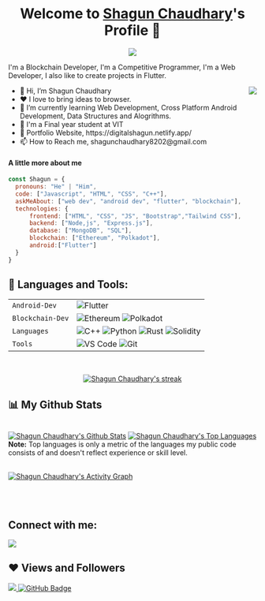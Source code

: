 <p align="center">
  <h1 align="center">Welcome to <a href="https://github.com/Shagun8202">Shagun Chaudhary</a>'s Profile 👋</h1>
</p>
<p align="center">
  <a align="center" href="https://github.com/DenverCoder1/readme-typing-svg"><img src="https://readme-typing-svg.herokuapp.com?&font=IBM+Plex+Sans&color=F72EE2&size=25&lines=Welcome+to+my+GitHub+Profile!;I'm+a+Blockchain+developer;I'm+a+competitive+programmer;I'm+a+Flutter+developer;I'm+a+Web+developer" /></a>
</p>
<p>I'm a Blockchain Developer, I'm a Competitive Programmer, I'm a Web Developer, I also like to create projects in Flutter.</p>
<img align="right" src="https://media.giphy.com/media/M9gbBd9nbDrOTu1Mqx/giphy.gif">
<ul>
  <li>👋 Hi, I’m Shagun Chaudhary</li>
  <li>❤️ I love to bring ideas to browser.</li>
  <li>🌱 I’m currently learning Web Development, Cross Platform Android Development, Data Structures and Alogrithms.</li>
  <li>💼 I'm a Final year student at VIT</li>
  <li>🧐 Portfolio Website, https://digitalshagun.netlify.app/</li>
  <li>📫 How to Reach me, shagunchaudhary8202@gmail.com</li>
  
</ul>

#### A little more about me
```javascript
const Shagun = {
  pronouns: "He" | "Him",
  code: ["Javascript", "HTML", "CSS", "C++"],
  askMeAbout: ["web dev", "android dev", "flutter", "blockchain"],
  technologies: {
      frontend: ["HTML", "CSS", "JS", "Bootstrap","Tailwind CSS"],
      backend: ["Node,js", "Express.js"],
      database: ["MongoDB", "SQL"],
      blockchain: ["Ethereum", "Polkadot"],
      android:["Flutter"]
  }
}
```
## 🚀 Languages and Tools:
|               |           |
|       ---     |    ---    |
| `Android-Dev`     | ![Flutter](https://img.shields.io/badge/Flutter-02569B?style=for-the-badge&logo=flutter&logoColor=white)  
| `Blockchain-Dev`     | ![Ethereum](https://img.shields.io/badge/Ethereum-02569B?style=for-the-badge&logo=ethereum&logoColor=white) ![Polkadot](https://img.shields.io/badge/-Polkadot-E24800?style=for-the-badge&logo=$)|
| `Languages`   | ![C++](https://img.shields.io/badge/-C++-034D9A?style=for-the-badge&logo=c%2B%2B) ![Python](https://img.shields.io/badge/-Python-1F65AC?style=for-the-badge&logo=Python&logoColor=white) ![Rust](https://img.shields.io/badge/-Rust-307BBD?style=for-the-badge&logo=rust&logoColor=white) ![Solidity](https://img.shields.io/badge/-Solidity-307BBD?style=for-the-badge&logo=solidity&logoColor=white)|
| `Tools`       | ![VS Code](https://img.shields.io/badge/Visual_Studio_Code-5D1A60?style=for-the-badge&logo=visual%20studio%20code&logoColor=white) ![Git](https://img.shields.io/badge/Git-682181?style=for-the-badge&logo=git&logoColor=white) 

<!-- <p align="left"> 
    <a href="https://www.java.com" target="_blank"> <img src="https://img.icons8.com/color/48/000000/c-plus-plus-logo.png"/> </a>
    <a href="https://reactjs.org/" target="_blank"> <img src="https://img.icons8.com/color/48/000000/flutter.png"/> </a>
    <a href="https://spring.io/projects/spring-boot" target="_blank"> <img src="https://img.icons8.com/color/48/000000/firebase.png"/> </a> 
    <a href="https://developer.mozilla.org/en-US/docs/Web/JavaScript" target="_blank"> <img src="https://img.icons8.com/color/48/000000/kotlin.png"/> </a> 
    <a href="https://www.w3.org/html/" target="_blank"> <img src="https://img.icons8.com/fluency/48/000000/ethereum.png"/> </a> 
    <a href="https://www.w3schools.com/css/" target="_blank"> <img src="https://cdn.worldvectorlogo.com/logos/solidity.svg" width="31" height="45"/> </a> 
</p> -->

<!-- [![React Badge](https://img.shields.io/badge/-React-61DBFB?style=for-the-badge&labelColor=black&logo=react&logoColor=61DBFB)](#)  [![Javascript Badge](https://img.shields.io/badge/-Javascript-F0DB4F?style=for-the-badge&labelColor=black&logo=javascript&logoColor=F0DB4F)](#) [![Typescript Badge](https://img.shields.io/badge/-Typescript-007acc?style=for-the-badge&labelColor=black&logo=typescript&logoColor=007acc)](#) [![Nodejs Badge](https://img.shields.io/badge/-Nodejs-3C873A?style=for-the-badge&labelColor=black&logo=node.js&logoColor=3C873A)](#) [![GraphQL Badge](https://img.shields.io/badge/-GraphQl-e535ab?style=for-the-badge&labelColor=black&logo=node.js&logoColor=e535ab)](#) -->
<br/>

<p align="center">
    <a href="https://github.com/Shagun8202/github-readme-streak-stats">
        <img title="🔥 Get streak stats for your profile at git.io/streak-stats" alt="Shagun Chaudhary's streak" src="https://github-readme-streak-stats.herokuapp.com/?user=Shagun8202&theme=black-ice&hide_border=true&stroke=0000&background=060A0CD0"/>
    </a>
</p>

## 📊 My Github Stats

  <br/>
    <a href="https://github.com/Shagun8202/github-readme-stats"><img alt="Shagun Chaudhary's Github Stats" src="https://github-readme-stats.vercel.app/api?username=Shagun8202&show_icons=true&count_private=true&theme=react&hide_border=true&bg_color=0D1117" /></a>
  <a href="https://github.com/Shagun8202/github-readme-stats"><img alt="Shagun Chaudhary's Top Languages" src="https://github-readme-stats.vercel.app/api/top-langs/?username=Shagun8202&langs_count=8&count_private=true&layout=compact&theme=react&hide_border=true&bg_color=0D1117" /></a>
  <br/>
  <b>Note:</b> Top languages is only a metric of the languages my public code consists of and doesn't reflect experience or skill level.


<br/>
<br/>

<a href="https://github.com/Shagun8202/github-readme-activity-graph"><img alt="Shagun Chaudhary's Activity Graph" src="https://activity-graph.herokuapp.com/graph?username=Shagun8202&bg_color=0D1117&color=5BCDEC&line=5BCDEC&point=FFFFFF&hide_border=true" /></a>

<br/>
<br/>

## Connect with me:
<p align="left">

<a href = "https://www.linkedin.com/in/itsshagun/"><img src="https://img.icons8.com/fluent/48/000000/linkedin.png"/></a>
<!-- <a href = "https://www.instagram.com/subhamraoniar/"><img src="https://img.icons8.com/fluent/48/000000/instagram-new.png"/></a>
<a href = "https://www.youtube.com/channel/UC-NXT1lYAOPa3lrgWXqvuHA"><img src="https://img.icons8.com/color/48/000000/youtube-play.png"/></a> -->

</p>

## ❤ Views and Followers
<a href="https://github.com/Shagun8202/github-profile-views-counter">
    <img src="https://komarev.com/ghpvc/?username=Shagun8202">
</a>
<a href="https://github.com/Shagun8202?tab=followers"><img src="https://img.shields.io/github/followers/Shagun8202?label=Followers&style=social" alt="GitHub Badge"></a>
